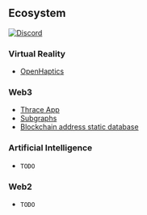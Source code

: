 ## Ecosystem

[![Discord](https://img.shields.io/discord/966090258104062023?label=Discord&logo=discord)](https://discord.gg/x83DtdMDZ6)

### Virtual Reality

- [OpenHaptics](https://github.com/openhaptics)

### Web3

- [Thrace App](https://github.com/thrace-app)
- [Subgraphs](https://github.com/leon0399/subgraphs)
- [Blockchain address static database](https://github.com/thrace-app/addresses)

### Artificial Intelligence

- `TODO`

### Web2

- `TODO`
